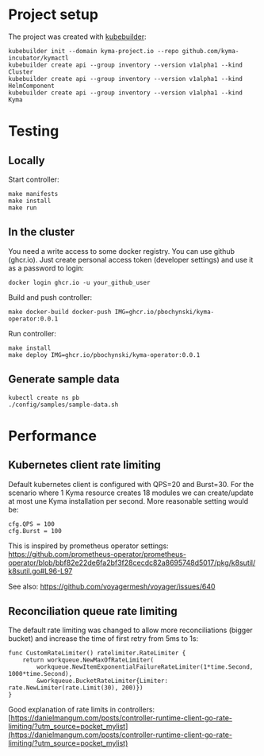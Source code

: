 # Project setup

The project was created with [kubebuilder](https://github.com/kubernetes-sigs/kubebuilder):

```
kubebuilder init --domain kyma-project.io --repo github.com/kyma-incubator/kymactl
kubebuilder create api --group inventory --version v1alpha1 --kind Cluster
kubebuilder create api --group inventory --version v1alpha1 --kind HelmComponent
kubebuilder create api --group inventory --version v1alpha1 --kind Kyma
```

# Testing

## Locally

Start controller:
```
make manifests
make install 
make run
```

## In the cluster

You need a write access to some docker registry. You can use github (ghcr.io). Just create personal access token (developer settings) and use it as a password to login:
```
docker login ghcr.io -u your_github_user 
```
Build and push controller:
```
make docker-build docker-push IMG=ghcr.io/pbochynski/kyma-operator:0.0.1
```

Run controller:
```
make install 
make deploy IMG=ghcr.io/pbochynski/kyma-operator:0.0.1
```

## Generate sample data

```
kubectl create ns pb
./config/samples/sample-data.sh
```

# Performance

## Kubernetes client rate limiting

Default kubernetes client is configured with QPS=20 and Burst=30. For the scenario where 1 Kyma resource creates 18 modules we can create/update at most une Kyma installation per second. More reasonable setting would be:

```
cfg.QPS = 100
cfg.Burst = 100
```

This is inspired by prometheus operator settings:
https://github.com/prometheus-operator/prometheus-operator/blob/bbf82e22de6fa2bf3f28cecdc82a8695748d5017/pkg/k8sutil/k8sutil.go#L96-L97

See also: https://github.com/voyagermesh/voyager/issues/640

## Reconciliation queue rate limiting

The default rate limiting was changed to allow more reconciliations (bigger bucket) and increase the time of first retry from 5ms to 1s:

```
func CustomRateLimiter() ratelimiter.RateLimiter {
	return workqueue.NewMaxOfRateLimiter(
		workqueue.NewItemExponentialFailureRateLimiter(1*time.Second, 1000*time.Second),
		&workqueue.BucketRateLimiter{Limiter: rate.NewLimiter(rate.Limit(30), 200)})
}
```
Good explanation of rate limits in controllers: [https://danielmangum.com/posts/controller-runtime-client-go-rate-limiting/?utm_source=pocket_mylist](https://danielmangum.com/posts/controller-runtime-client-go-rate-limiting/?utm_source=pocket_mylist)
